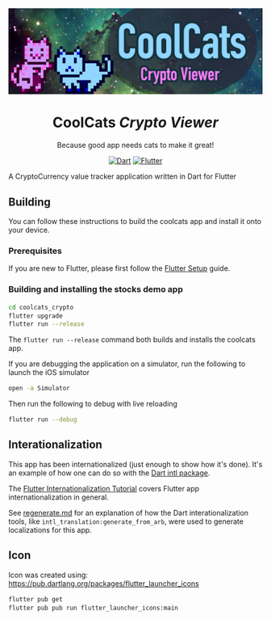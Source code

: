 <img src="https://raw.githubusercontent.com/fluffycatware/coolcats_crypto/master/assets/project-banner.jpg" data-canonical-src="https://raw.githubusercontent.com/fluffycatware/coolcats_crypto/master/assets/project-banner.jpg" align="center"/>

<div align = "center">
    <h1>CoolCats <em>Crypto Viewer</em></h1>
    <p>Because good app needs cats to make it great!</p>
    <a href="https://www.dartlang.org/" target="_blank"><img src="https://img.shields.io/badge/Dart-2.0.0-ff69b4.svg?longCache=true&style=for-the-badge" alt="Dart"></a>
    <a href="https://flutter.io/" target="_blank"><img src="https://img.shields.io/badge/Flutter-SDK-3BB9FF.svg?longCache=true&style=for-the-badge" alt="Flutter"></a>
</div>

A CryptoCurrency value tracker application written in Dart for Flutter

## Building

You can follow these instructions to build the coolcats app
and install it onto your device.

### Prerequisites

If you are new to Flutter, please first follow
the [Flutter Setup](https://flutter.io/setup/) guide.

### Building and installing the stocks demo app

```bash
cd coolcats_crypto
flutter upgrade
flutter run --release
```

The `flutter run --release` command both builds and installs the coolcats app.

If you are debugging the application on a simulator, run the following to launch the iOS simulator

```bash
open -a Simulator
```

Then run the following to debug with live reloading

```bash
flutter run --debug
```

## Interationalization

This app has been internationalized (just enough to show how it's
done). It's an example of how one can do so with the
[Dart intl package](https://pub.dartlang.org/packages/intl).

The [Flutter Internationalization Tutorial](https://flutter.io/tutorials/internationalization/)
covers Flutter app internationalization in general.

See [regenerate.md](lib/i18n/regenerate.md) for an explanation
of how the Dart interationalization tools, like
`intl_translation:generate_from_arb`, were used to generate
localizations for this app.

## Icon

Icon was created using: https://pub.dartlang.org/packages/flutter_launcher_icons

```bash
flutter pub get
flutter pub pub run flutter_launcher_icons:main
```
